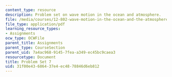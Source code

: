 ```yaml
---
content_type: resource
description: Problem set on wave motion in the ocean and atmosphere.
file: /media/courses/12-802-wave-motion-in-the-ocean-and-the-atmosphere-spring-2008/31f00e43686437e4ec4878846d6eb812_MIT12_802S08_pset07.pdf
file_type: application/pdf
learning_resource_types:
- Assignments
ocw_type: OCWFile
parent_title: Assignments
parent_type: CourseSection
parent_uid: 7a4ac968-9145-7fea-a349-ec45bc9caea3
resourcetype: Document
title: Problem Set 7
uid: 31f00e43-6864-37e4-ec48-78846d6eb812
---
```

